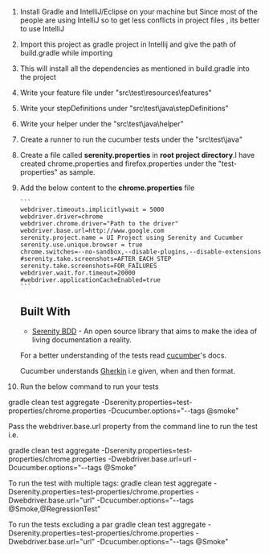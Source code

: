 1. Install Gradle and IntelliJ/Eclipse on your machine but Since most of the people are using
IntelliJ so to get less conflicts in project files , its better to use IntelliJ

2. Import this project as gradle project in Intellij and give the path of build.gradle while importing

3. This will install all the dependencies as mentioned in build.gradle into the project

4. Write your feature file under "src\test\resources\features" 

5. Write your stepDefinitions under "src\test\java\stepDefinitions" 

6. Write your helper under the "src\test\java\helper"

7. Create a runner to run the cucumber tests under the "src\test\java\" 

8.  Create a file called **serenity.properties** in **root project directory**.I have created 
chrome.properties and firefox.properties under the "test-properties" as sample.

9. Add the below content to the **chrome.properties** file
   
       ```
       webdriver.timeouts.implicitlywait = 5000
       webdriver.driver=chrome
       webdriver.chrome.driver="Path to the driver"
       webdriver.base.url=http://www.google.com
       serenity.project.name = UI Project using Serenity and Cucumber
       serenity.use.unique.browser = true
       chrome.switches=--no-sandbox,--disable-plugins,--disable-extensions
       #serenity.take.screenshots=AFTER_EACH_STEP
       serenity.take.screenshots=FOR_FAILURES
       webdriver.wait.for.timeout=20000
       #webdriver.applicationCacheEnabled=true
       ```
   
   
   ## Built With
   
   * [Serenity BDD](http://www.thucydides.info/#/) - An open source library that aims to make the idea of living documentation a reality.
   
   For a better understanding of the tests read [cucumber](https://cucumber.io/)'s docs.
   
   Cucumber understands [Gherkin](https://github.com/cucumber/cucumber/wiki/Gherkin) i.e given, when and then format.

10. Run the below command to run your tests 

gradle clean test aggregate -Dserenity.properties=test-properties/chrome.properties -Dcucumber.options="--tags @smoke"


Pass the webdriver.base.url property from the command line to run the test i.e.

gradle clean test aggregate -Dserenity.properties=test-properties/chrome.properties -Dwebdriver.base.url=url -Dcucumber.options="--tags @Smoke"

To run the test with multiple tags:
gradle clean test aggregate -Dserenity.properties=test-properties/chrome.properties -Dwebdriver.base.url="url" -Dcucumber.options="--tags @Smoke,@RegressionTest"

To run the tests excluding a par
gradle clean test aggregate -Dserenity.properties=test-properties/chrome.properties -Dwebdriver.base.url="url" -Dcucumber.options="--tags @Smoke"


